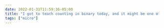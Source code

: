 ```yaml
---
date: 2022-01-31T11:59:36-05:00
title: "I got to teach counting in binary today, and it might be one of my favorite things to teach. Not every day you get to deconstruct and reconstruct your students' understanding of numbers."
tags: ["micro"]
---
```


